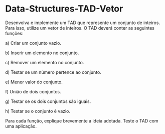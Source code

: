 # Data-Structures-TAD-Vetor

Desenvolva e implemente um TAD que represente um conjunto de inteiros. Para isso, utilize um vetor de inteiros. O TAD deverá conter as seguintes funções:

a) Criar um conjunto vazio.    

b) Inserir um elemento no conjunto.

c) Remover um elemento no conjunto.

d) Testar se um número pertence ao conjunto.

e) Menor valor do conjunto.

f) União de dois conjuntos.

g) Testar se os dois conjuntos são iguais.

h) Testar se o conjunto é vazio.

Para cada função, explique brevemente a ideia adotada. Teste o TAD com uma aplicação.

